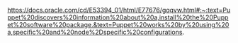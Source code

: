 https://docs.oracle.com/cd/E53394_01/html/E77676/gqqvw.html#:~:text=Puppet%20discovers%20information%20about%20a,install%20the%20Puppet%20software%20package.&text=Puppet%20works%20by%20using%20a,specific%20and%20node%2Dspecific%20configurations.
